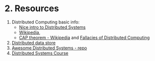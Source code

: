 # 2. Resources

1. Distributed Computing basic info:
    - [Nice intro to Distributed Systems](https://www.freecodecamp.org/news/a-thorough-introduction-to-distributed-systems-3b91562c9b3c/)
    - [Wikipedia](https://en.wikipedia.org/wiki/Distributed_computing),
    - [CAP theorem - Wikipedia](https://en.wikipedia.org/wiki/CAP_theorem) and [Fallacies of Distributed Computing](https://en.wikipedia.org/wiki/Fallacies_of_distributed_computing)
2. [Distributed data store](https://en.wikipedia.org/wiki/Distributed_data_store)
3. [Awesome Distributed Systems - repo](https://github.com/theanalyst/awesome-distributed-systems)
4. [Distributed Systems Course](http://www.distributedsystemscourse.com/)

